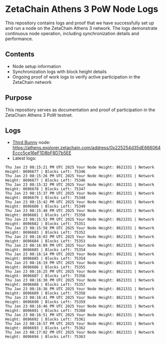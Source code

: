 # ZetaChain Athens 3 PoW Node Logs
This repository contains logs and proof that we have successfully set up and run a node on the ZetaChain Athens 3 network. The logs demonstrate continuous node operation, including synchronization details and performance.

## Contents
- Node setup information
- Synchronization logs with block height details
- Ongoing proof of work logs to verify active participation in the ZetaChain network

## Purpose
This repository serves as documentation and proof of participation in the ZetaChain Athens 3 PoW testnet.

## Logs

- [Third Bunny](https://thirdbunny.xyz/) node: https://athens.explorer.zetachain.com/address/0x225254d35dE666064Eccc5ce16eF1D8bF8D7b5EE
- Latest logs:
```
Thu Jan 23 08:15:21 PM UTC 2025 Your Node Height: 8621331 | Network Height: 8696677 | Blocks Left: 75346
Thu Jan 23 08:15:26 PM UTC 2025 Your Node Height: 8621331 | Network Height: 8696677 | Blocks Left: 75346
Thu Jan 23 08:15:32 PM UTC 2025 Your Node Height: 8621331 | Network Height: 8696678 | Blocks Left: 75347
Thu Jan 23 08:15:37 PM UTC 2025 Your Node Height: 8621331 | Network Height: 8696679 | Blocks Left: 75348
Thu Jan 23 08:15:42 PM UTC 2025 Your Node Height: 8621331 | Network Height: 8696680 | Blocks Left: 75349
Thu Jan 23 08:15:48 PM UTC 2025 Your Node Height: 8621331 | Network Height: 8696681 | Blocks Left: 75350
Thu Jan 23 08:15:53 PM UTC 2025 Your Node Height: 8621331 | Network Height: 8696682 | Blocks Left: 75351
Thu Jan 23 08:15:58 PM UTC 2025 Your Node Height: 8621331 | Network Height: 8696683 | Blocks Left: 75352
Thu Jan 23 08:16:03 PM UTC 2025 Your Node Height: 8621331 | Network Height: 8696684 | Blocks Left: 75353
Thu Jan 23 08:16:09 PM UTC 2025 Your Node Height: 8621331 | Network Height: 8696685 | Blocks Left: 75354
Thu Jan 23 08:16:14 PM UTC 2025 Your Node Height: 8621331 | Network Height: 8696685 | Blocks Left: 75354
Thu Jan 23 08:16:19 PM UTC 2025 Your Node Height: 8621331 | Network Height: 8696686 | Blocks Left: 75355
Thu Jan 23 08:16:25 PM UTC 2025 Your Node Height: 8621331 | Network Height: 8696687 | Blocks Left: 75356
Thu Jan 23 08:16:30 PM UTC 2025 Your Node Height: 8621331 | Network Height: 8696688 | Blocks Left: 75357
Thu Jan 23 08:16:36 PM UTC 2025 Your Node Height: 8621331 | Network Height: 8696689 | Blocks Left: 75358
Thu Jan 23 08:16:41 PM UTC 2025 Your Node Height: 8621331 | Network Height: 8696690 | Blocks Left: 75359
Thu Jan 23 08:16:46 PM UTC 2025 Your Node Height: 8621331 | Network Height: 8696691 | Blocks Left: 75360
Thu Jan 23 08:16:51 PM UTC 2025 Your Node Height: 8621331 | Network Height: 8696692 | Blocks Left: 75361
Thu Jan 23 08:16:57 PM UTC 2025 Your Node Height: 8621331 | Network Height: 8696693 | Blocks Left: 75362
Thu Jan 23 08:17:02 PM UTC 2025 Your Node Height: 8621331 | Network Height: 8696694 | Blocks Left: 75363
```
